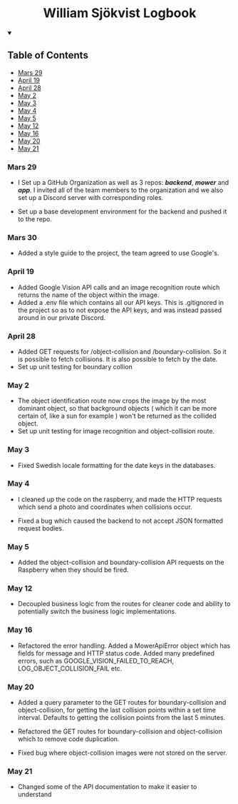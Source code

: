 <h1 align="center">William Sjökvist Logbook</h1>

<details open="open">
  <summary><h2>Table of Contents</h2></summary>

- [Mars 29](#Mars-29)
- [April 19](#April-19)
- [April 28](#April-28)
- [May 2](#May-2)
- [May 3](#May-3)
- [May 4](#May-4)
- [May 5](#May-5)
- [May 12](#May-12)
- [May 16](#May-16)
- [May 20](#May-20)
- [May 21](#May-21)
</details>

### Mars 29

- I Set up a GitHub Organization as well as 3 repos: ***backend***, ***mower*** and ***app***. I invited all of the team members to the organization and we also set up a Discord server with corresponding roles.

- Set up a base development environment for the backend and pushed it to the repo. 

### Mars 30

- Added a style guide to the project, the team agreed to use Google's. 

### April 19

- Added Google Vision API calls and an image recognition route which returns the name of the object within the image.
- Added a .env file which contains all our API keys. This is .gitignored in the project so as to not expose the API keys, and was instead passed around in our private Discord.

### April 28

- Added GET requests for /object-collision and /boundary-collision. So it is possible to fetch collisions. It is also possible to fetch by the date.
- Set up unit testing for boundary collion

### May 2

- The object identification route now crops the image by the most dominant object, so that background objects ( which it can be more certain of, like a sun for example ) won't be returned as the collided object.
- Set up unit testing for image recognition and object-collision route.

### May 3

- Fixed Swedish locale formatting for the date keys in the databases.

### May 4

- I cleaned up the code on the raspberry, and made the HTTP requests which send a photo and coordinates when collisions occur. 

- Fixed a bug which caused the backend to not accept JSON formatted request bodies.

### May 5

- Added the object-collision and boundary-collision API requests on the Raspberry when they should be fired. 

### May 12

- Decoupled business logic from the routes for cleaner code and ability to potentially switch the business logic implementations.

### May 16

- Refactored the error handling. Added a MowerApiError object which has fields for message and HTTP status code. Added many predefined errors, such as GOOGLE_VISION_FAILED_TO_REACH, LOG_OBJECT_COLLISION_FAIL etc.

### May 20

- Added a query parameter to the GET routes for boundary-collision and object-collision, for getting the last collision points within a set time interval. Defaults to getting the collision points from the last 5 minutes.

- Refactored the GET routes for boundary-collision and object-collision which to remove code duplication.

- Fixed bug where object-collision images were not stored on the server. 

### May 21

- Changed some of the API documentation to make it easier to understand
